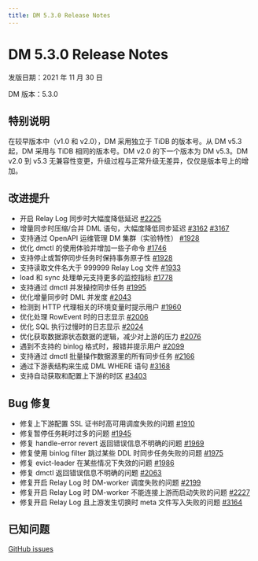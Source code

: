 ```yaml
---
title: DM 5.3.0 Release Notes
---
```


# DM 5.3.0 Release Notes

发版日期：2021 年 11 月 30 日

DM 版本：5.3.0

## 特别说明

在较早版本中（v1.0 和 v2.0），DM 采用独立于 TiDB 的版本号。从 DM v5.3 起，DM 采用与 TiDB 相同的版本号。DM v2.0 的下一个版本为 DM v5.3。DM v2.0 到 v5.3 无兼容性变更，升级过程与正常升级无差异，仅仅是版本号上的增加。

## 改进提升

- 开启 Relay Log 同步时大幅度降低延迟 [#2225](https://github.com/pingcap/dm/pull/2225)
- 增量同步时压缩/合并 DML 语句，大幅度降低同步延迟 [#3162](https://github.com/pingcap/ticdc/pull/3162) [#3167](https://github.com/pingcap/ticdc/pull/3167)
- 支持通过 OpenAPI 运维管理 DM 集群（实验特性） [#1928](https://github.com/pingcap/dm/issues/1982)
- 优化 dmctl 的使用体验并增加一些子命令 [#1746](https://github.com/pingcap/dm/pull/1746)
- 支持停止或暂停同步任务时保持事务原子性 [#1928](https://github.com/pingcap/dm/pull/1928)
- 支持读取文件名大于 999999 Relay Log 文件 [#1933](https://github.com/pingcap/dm/pull/1933)
- load 和 sync 处理单元支持更多的监控指标 [#1778](https://github.com/pingcap/dm/pull/1778)
- 支持通过 dmctl 并发操控同步任务 [#1995](https://github.com/pingcap/dm/pull/1955)
- 优化增量同步时 DML 并发度 [#2043](https://github.com/pingcap/dm/pull/2043)
- 检测到 HTTP 代理相关的环境变量时提示用户 [#1960](https://github.com/pingcap/dm/pull/1960)
- 优化处理 RowEvent 时的日志显示 [#2006](https://github.com/pingcap/dm/pull/2006)
- 优化 SQL 执行过慢时的日志显示 [#2024](https://github.com/pingcap/dm/pull/2024)
- 优化获取数据源状态数据的逻辑，减少对上游的压力 [#2076](https://github.com/pingcap/dm/pull/2076)
- 遇到不支持的 binlog 格式时，报错并提示用户 [#2099](https://github.com/pingcap/dm/pull/2099)
- 支持通过 dmctl 批量操作数据源里的所有同步任务 [#2166](https://github.com/pingcap/dm/pull/2166)
- 通过下游表结构来生成 DML WHERE 语句 [#3168](https://github.com/pingcap/ticdc/pull/3168)
- 支持自动获取和配置上下游的时区 [#3403](https://github.com/pingcap/ticdc/pull/3403)

## Bug 修复

- 修复上下游配置 SSL 证书时高可用调度失败的问题 [#1910](https://github.com/pingcap/dm/pull/1910)
- 修复暂停任务耗时过多的问题 [#1945](https://github.com/pingcap/dm/pull/1954)
- 修复 handle-error revert 返回错误信息不明确的问题 [#1969](https://github.com/pingcap/dm/pull/1969)
- 修复使用 binlog filter 跳过某些 DDL 时同步任务失败的问题 [#1975](https://github.com/pingcap/dm/pull/1975)
- 修复 evict-leader 在某些情况下失效的问题 [#1986](https://github.com/pingcap/dm/pull/1986)
- 修复 dmctl 返回错误信息不明确的问题 [#2063](https://github.com/pingcap/dm/pull/2063)
- 修复开启 Relay Log 时 DM-worker 调度失败的问题 [#2199](https://github.com/pingcap/dm/pull/2219)
- 修复开启 Relay Log 时 DM-worker 不能连接上游而启动失败的问题 [#2227](https://github.com/pingcap/dm/pull/2227)
- 修复开启 Relay Log 且上游发生切换时 meta 文件写入失败的问题 [#3164](https://github.com/pingcap/ticdc/pull/3164)

## 已知问题

[GitHub issues](https://github.com/pingcap/ticdc/issues?q=is%3Aissue+is%3Aopen+label%3Atype%2Fbug+label%3Aarea%2Fdm)
